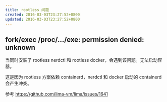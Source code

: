 ```yaml
---
title: rootless 问题
created: 2016-03-03T23:27:52+0800
updated: 2016-03-03T23:27:52+0800
---
```



## fork/exec /proc/.../exe: permission denied: unknown

当同时安装了 rootless nerdctl 和 rootless docker，会遇到该问题。无法启动容器。

这是因为 rootless 方案依赖 containerd，nerdctl 和 docker 启动的 containerd 会产生冲突。

参考 https://github.com/lima-vm/lima/issues/1641
